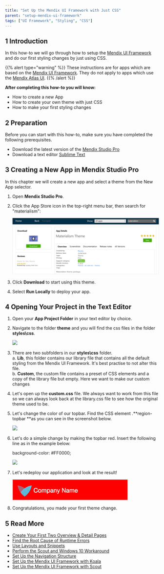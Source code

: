 ```yaml
---
title: "Set Up the Mendix UI Framework with Just CSS"
parent: "setup-mendix-ui-framework"
tags: ["UI Framework", "Styling", "CSS"]
---
```


## 1 Introduction

In this how-to we will go through how to setup the [Mendix UI Framework](https://ux.mendix.com/) and do our first styling changes by just using CSS.

{{% alert type="warning" %}}
These instructions are for apps which are based on the [Mendix UI Framework](https://ux.mendix.com/). They do not apply to apps which use the [Mendix Atlas UI](https://atlas.mendix.com/).
{{% /alert %}}

**After completing this how-to you will know:**

*   How to create a new App
*   How to create your own theme with just CSS
*   How to make your first styling changes

## 2 Preparation

Before you can start with this how-to, make sure you have completed the following prerequisites.

* Download the latest version of the [Mendix Studio Pro](https://appstore.mendix.com)
* Download a text editor [Sublime Text](http://www.sublimetext.com/)

## 3 Creating a New App in Mendix Studio Pro

In this chapter we will create a new app and select a theme from the New App selector.

1.  Open **Mendix Studio Pro**.
2. Click the App Store icon in the top-right menu bar, then search for "materialism":

	![](attachments/18448709/materialism.png)

3. Click **Download** to start using this theme.
4. Select **Run Locally** to deploy your app.


## 4 Opening Your Project in the Text Editor

1.  Open your **App Project Folder** in your text editor by choice.
2.  Navigate to the folder **theme** and you will find the css files in the folder **styles\css**.

	![](attachments/18448709/18581430.png) 
	
3.  There are two subfolders in our **styles\css** folder.<br>
    a. **Lib**, this folder contains our library file that contains all the default styling from the Mendix UI Framework. It's best practise to not alter this file.<br>
    b. **Custom**, the custom file contains a preset of CSS elements and a copy of the library file but empty. Here we want to make our custom changes
4.  Let's open up the **custom.css** file. We always want to work from this file so we can always look back at the library.css file to see how the original theme used to be.  
5.  Let's change the color of our topbar. Find the CSS element .**region-topbar **as you can see in the screenshot below.

	![](attachments/18448709/18581428.png) 
	
6.  Let's do a simple change by making the topbar red. Insert the following line as in the example below:

    background-color: #FF0000; 

	![](attachments/18448709/18581427.png) 
    
7.  Let's redeploy our application and look at the result!

	![](attachments/18448709/18581426.png)
	
8.  Congratulations, you made your first theme change.

## 5 Read More

*   [Create Your First Two Overview & Detail Pages](create-your-first-two-overview-and-detail-pages)
*   [Find the Root Cause of Runtime Errors](../monitoring-troubleshooting/finding-the-root-cause-of-runtime-errors)
*   [Use Layouts and Snippets](layouts-and-snippets)
*   [Perform the Scout and Windows 10 Workaround](perform-scout-and-windows-10-workaround)
*   [Set Up the Navigation Structure](../general/setting-up-the-navigation-structure)
*   [Set Up the Mendix UI Framework with Koala](setup-mendix-ui-framework-with-koala)
*   [Set Up the Mendix UI Framework with Scout](setup-mendix-ui-framework-with-scout)
